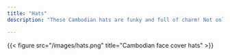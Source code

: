 ```yaml
---
title: "Hats"
description: "These Cambodian hats are funky and full of charm! Not only do they fully protect the head and back of the neck from the sun by they also can be worn to cover the entire face :)"

---
```


{{< figure src="/images/hats.png" title="Cambodian face cover hats" >}}

